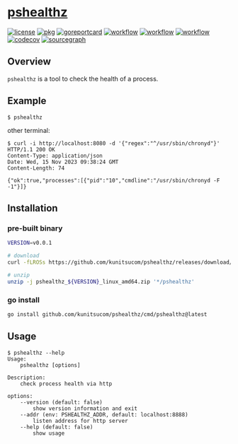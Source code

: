 # [pshealthz](https://github.com/kunitsucom/pshealthz)

[![license](https://img.shields.io/github/license/kunitsucom/pshealthz)](LICENSE)
[![pkg](https://pkg.go.dev/badge/github.com/kunitsucom/pshealthz)](https://pkg.go.dev/github.com/kunitsucom/pshealthz)
[![goreportcard](https://goreportcard.com/badge/github.com/kunitsucom/pshealthz)](https://goreportcard.com/report/github.com/kunitsucom/pshealthz)
[![workflow](https://github.com/kunitsucom/pshealthz/workflows/go-lint/badge.svg)](https://github.com/kunitsucom/pshealthz/tree/main)
[![workflow](https://github.com/kunitsucom/pshealthz/workflows/go-test/badge.svg)](https://github.com/kunitsucom/pshealthz/tree/main)
[![workflow](https://github.com/kunitsucom/pshealthz/workflows/go-vuln/badge.svg)](https://github.com/kunitsucom/pshealthz/tree/main)
[![codecov](https://codecov.io/gh/kunitsucom/pshealthz/graph/badge.svg?token=8Jtk2bpTe2)](https://codecov.io/gh/kunitsucom/pshealthz)
[![sourcegraph](https://sourcegraph.com/github.com/kunitsucom/pshealthz/-/badge.svg)](https://sourcegraph.com/github.com/kunitsucom/pshealthz)

## Overview

`pshealthz` is a tool to check the health of a process.

## Example

```console
$ pshealthz
```

other terminal:

```console
$ curl -i http://localhost:8080 -d '{"regex":"^/usr/sbin/chronyd"}'
HTTP/1.1 200 OK
Content-Type: application/json
Date: Wed, 15 Nov 2023 09:38:24 GMT
Content-Length: 74

{"ok":true,"processes":[{"pid":"10","cmdline":"/usr/sbin/chronyd -F -1"}]}
```

## Installation

### pre-built binary

```bash
VERSION=v0.0.1

# download
curl -fLROSs https://github.com/kunitsucom/pshealthz/releases/download/${VERSION}/pshealthz_${VERSION}_linux_amd64.zip

# unzip
unzip -j pshealthz_${VERSION}_linux_amd64.zip '*/pshealthz'
```

### go install

```bash
go install github.com/kunitsucom/pshealthz/cmd/pshealthz@latest
```

## Usage

```console
$ pshealthz --help
Usage:
    pshealthz [options]

Description:
    check process health via http

options:
    --version (default: false)
        show version information and exit
    --addr (env: PSHEALTHZ_ADDR, default: localhost:8888)
        listen address for http server
    --help (default: false)
        show usage
```
